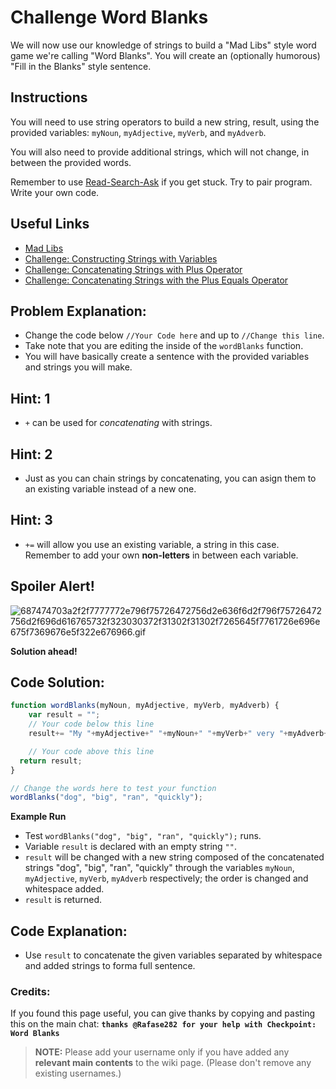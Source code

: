# Challenge Word Blanks

We will now use our knowledge of strings to build a "Mad Libs" style word game we're calling "Word Blanks". You will create an (optionally humorous) "Fill in the Blanks" style sentence.

## Instructions

You will need to use string operators to build a new string, result, using the provided variables: `myNoun`, `myAdjective`, `myVerb`, and `myAdverb`.

You will also need to provide additional strings, which will not change, in between the provided words.

Remember to use [Read-Search-Ask](FreeCodeCamp-Get-Help) if you get stuck. Try to pair program. Write your own code.

## Useful Links

- [Mad Libs](https://en.wikipedia.org/wiki/Mad_Libs)
- [Challenge: Constructing Strings with Variables](http://www.freecodecamp.com/challenges/constructing-strings-with-variables)
- [Challenge: Concatenating Strings with Plus Operator](http://www.freecodecamp.com/challenges/concatenating-strings-with-plus-operator)
- [Challenge: Concatenating Strings with the Plus Equals Operator](http://www.freecodecamp.com/challenges/concatenating-strings-with-the-plus-equals-operator)

## Problem Explanation:

- Change the code below `//Your Code here` and up to `//Change this line`.
- Take note that you are editing the inside of the `wordBlanks` function.
- You will have basically create a sentence with the provided variables and strings you will make.

## Hint: 1

- `+` can be used for _concatenating_ with strings.

## Hint: 2

- Just as you can chain strings by concatenating, you can asign them to an existing variable instead of a new one.

## Hint: 3

- `+=` will allow you use an existing variable, a string in this case. Remember to add your own **non-letters** in between each variable.

## Spoiler Alert!

![687474703a2f2f7777772e796f75726472756d2e636f6d2f796f75726472756d2f696d616765732f323030372f31302f31302f7265645f7761726e696e675f7369676e5f322e676966.gif](https://files.gitter.im/FreeCodeCamp/Wiki/nlOm/thumb/687474703a2f2f7777772e796f75726472756d2e636f6d2f796f75726472756d2f696d616765732f323030372f31302f31302f7265645f7761726e696e675f7369676e5f322e676966.gif)

**Solution ahead!**

## Code Solution:

```javascript
function wordBlanks(myNoun, myAdjective, myVerb, myAdverb) {
    var result = "";
    // Your code below this line
    result+= "My "+myAdjective+" "+myNoun+" "+myVerb+" very "+myAdverb+".";

    // Your code above this line
  return result;
}

// Change the words here to test your function
wordBlanks("dog", "big", "ran", "quickly");
```

**Example Run**

- Test `wordBlanks("dog", "big", "ran", "quickly");` runs.
- Variable `result` is declared with an empty string `""`.
- `result` will be changed with a new string composed of the concatenated strings "dog", "big", "ran", "quickly" through the variables `myNoun`, `myAdjective`, `myVerb`, `myAdverb` respectively; the order is changed and whitespace added.
- `result` is returned.

## Code Explanation:

- Use `result` to concatenate the given variables separated by whitespace and added strings to forma full sentence.

### Credits:

If you found this page useful, you can give thanks by copying and pasting this on the main chat: **`thanks @Rafase282 for your help with Checkpoint: Word Blanks`**

> **NOTE:** Please add your username only if you have added any **relevant main contents** to the wiki page. (Please don't remove any existing usernames.)
